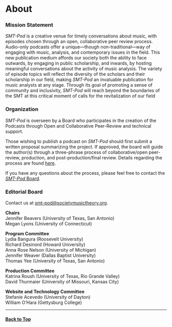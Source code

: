 <div class="hero-image" style="background-image: url('../images/pexels-maria-orlova-4947406.jpg');" alt="Headphones, iPhone, and coffee. Credit: Photo by Maria Orlova">
  <div class="hero-text" style="left:10%;">
    <h1>About</h1>
  </div>
</div>

### Mission Statement
_SMT-Pod_ is a creative venue for timely conversations about music, with episodes chosen through an open, collaborative peer review process. Audio-only podcasts offer a unique—though non-traditional—way of engaging with music, analysis, and contemporary issues in the field. This new publication medium affords our society both the ability to face outwards, by engaging in public scholarship, and inwards, by hosting meaningful conversations about the activity of music analysis. The variety of episode topics will reflect the diversity of the scholars and their scholarship in our field, making _SMT-Pod_ an invaluable publication for music analysts at any stage. Through its goal of promoting a sense of community and inclusivity, _SMT-Pod_ will reach beyond the boundaries of the SMT at this critical moment of calls for the revitalization of our field

### Organization

_SMT-Pod_ is overseen by a Board who participates in the creation of the Podcasts through Open and Collaborative Peer-Review and technical support.

Those wishing to publish a podcast on _SMT-Pod_ should first submit a written proposal summarizing the project. If approved, the board will guide the author(s) through a three-phrase process of collaborative/open peer-review, production, and post-production/final review. Details regarding the process are found [here](submit).

If you have any questions about the process, please feel free to contact the [_SMT-Pod_ Board](mailto:smt-pod@societymusictheory.org).

### Editorial Board

Contact us at [smt-pod@societymusictheory.org](mailto:smt-pod@societymusictheory.org).

**Chairs**\
Jennifer Beavers (University of Texas, San Antonio)\
Megan Lyons (University of Connecticut)

**Program Committee**\
Lydia Bangura (Roosevelt University)\
Richard Desinord (Howard University)\
Anna Rose Nelson (University of Michigan)\
Jennifer Weaver (Dallas Baptist University)\
Thomas Yee (University of Texas, San Antonio)

**Production Committee**\
Katrina Roush (University of Texas, Rio Grande Valley)\
David Thurmaier (University of Missouri, Kansas City)

**Website and Technology Committee**\
Stefanie Acevedo (University of Dayton)\
William O’Hara (Gettysburg College)
<hr>
<h4><a href="#top">Back to Top</a></h4>

